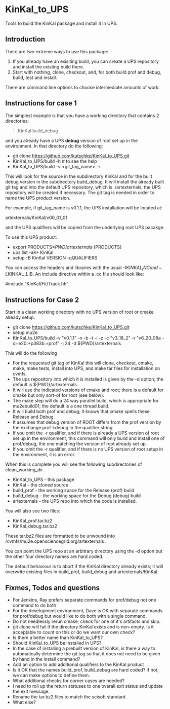 # KinKal_to_UPS
Tools to build the KinKal package and install it in UPS.

## Introduction

There are two extreme ways to use this package:
  1) If you already have an exisiting build, you can create a UPS repository and install the existing build there.
  2) Start with nothing, clone, checkout, and, for both build prof and debug, build, test and install.

There are command line options to choose intermediate amounts of work.

## Instructions for case 1

The simplest example is that you have a working directory that contains 2 directories:

>  KinKal build_debug


and you already have a UPS **debug** version of root set up in the environment.  In that directory do
the following:

* git clone https://github.com/kutschke/KinKal_to_UPS.git
* KinKal_to_UPS/build -h  # to see the help
* KinKal_to_UPS/build -v <git_tag_name> -i

This will look for the source in the subdirectory KinKal and for the built debug version in
the subdirectory build_debug.  It will install the already built git tag and into the default UPS
repository, which is ./artexternals; the UPS repository will be created if necessary.  The git tag
is needed in order to name the UPS product version.

For example, if git_tag_name is v0.1.1, the UPS installation will be located at:

   artexternals/KinKal/v00_01_01

and the UPS qualifiers will be copied from the underlying root UPS pacakge.

To use this UPS product:

* export PRODUCTS=${PWD}/artexternals:${PRODUCTS}
* ups list -aK+ KinKal
* setup -B KinKal VERSION -qQUALIFIERS

You can access the headers and libraries with the usual -I$KINKAL_INC and -L$KINKAL_LIB.  An include directive within a .cc file should look like:

  #include "KinKal/Fit/Track.hh"


## Instructions for Case 2

Start in a clean working directory with no UPS version of root or cmake already setup.

* git clone https://github.com/kutschke/KinKal_to_UPS.git
* setup mu2e
* KinKal_to_UPS/build -v "v0.1.1" -n -b -t -i -z -c "v3_18_2" -r "v6_20_08a -q+e20:+p383b:+prof" -j 24   -d ${PWD}/artexternals

This will do the following
* For the requested git tag of KinKal this will clone, checkout, cmake, make, make tests, install into UPS, and make tar files for installation on cvmfs.
* The ups repository into which it is installed is given by the -d option; the default is ${PWD}/artexternals.
* It will use the indicated versions of cmake and root; there is a default for cmake but only sort-of for root (see below).
* The make step will do a 24 way parallel build, which is appropriate for mu2ebuild01; the default is a one thread build.
* It will build both prof and debug; it knows that cmake spells these Release and Debug.
* It assumes that debug version of ROOT differs from the prof version by the exchange prof->debug in the qualifier string
* If you omit the -r qualifier, and if there is already a UPS version of root set up in the environment, this command will only build and install one of prof/debug, the one matching the version of root already set up.
* If you omit the -r qualifier, and if there is no UPS version of root setup in the environment, it is an error.

When this is complete you will see the following subdirectories of clean_working_dir
* KinKal_to_UPS - this package
* KinKal        - the cloned source
* build_prof    - the working space for the Release (prof) build
* build_debug   - the working space for the Debug (debug) build
* artexternals  - the UPS repo into which the code is installed.

You will also see two files:
* KinKal_prof.tar.bz2
* KinKal_debug.tar.bz2

These tar.bz2 files are formatted to be unwound into /cvmfs/mu2e.opensciencegrid.org/artexternals .

You can point the UPS repo at an arbitrary directory using the -d option but the other four directory names are hard coded.

The default behaviour is to abort if the KinKal directory already exists; it will overwrite existing files in build_prof, build_debug
and artexternals/KinKal.

## Fixmes, Todos and questions

* For Jenkins, Ray prefers separate commands for prof/debug not one command to do both
* For the development environment, Dave is OK with separate commands for prof/debug but would like to do both with a single command.
* Do not needlessly rerun cmake; check for one of it's artifacts and skip.
* git clone will fail if the directory KinKal exists and is non-empty. Is it acceptable to count on this or do we want our own check?
* Is there a better name than KinKal_to_UPS?
* Should KinKal_to_UPS be installed in UPS?
* In the case of installing a prebuilt version of KinKal, is there a way to automatically determine the git tag so that it does not need to be given by hand in the install command?
* Add an option to add additional qualifiers to the KinKal product
* Is it OK that the names build_prof, build_debug are hard coded?  If not, we can make options to define them.
* What additional checks for corner cases are needed?
* I need to roll up the return statuses to one overall exit status and update the exit message.
* Rename the tar.bz2 files to match the scisoft standard.
* What else?

